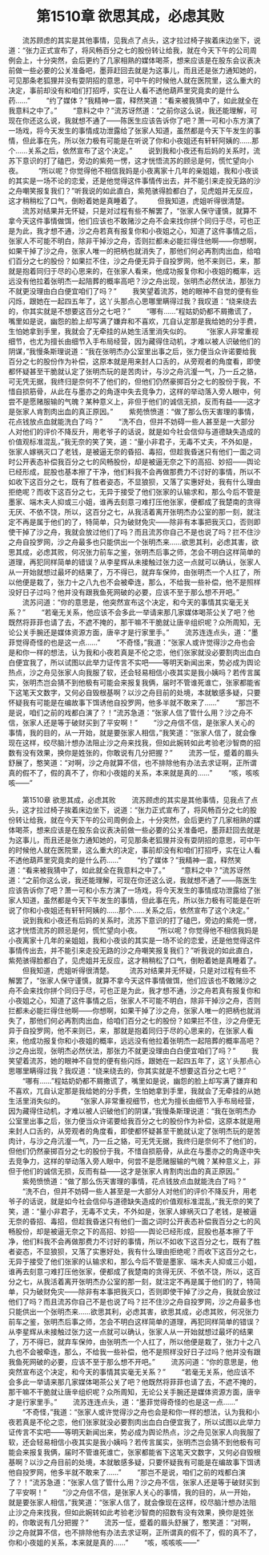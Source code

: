 # 　　第1510章 欲思其成，必虑其败
　　流苏顾虑的其实是其他事情，见我点了点头，这才拉过椅子挨着床边坐下，说道：“张力正式宣布了，将风畅百分之七的股份转让给我，就在今天下午的公司周例会上，十分突然，会后更约了几家相熟的媒体喝茶，想来应该是在股东会议表决前做一些必要的公关准备吧，墨菲赶回去就是为这事儿，而且还是张力通知她的，可见那条老狐狸并没有耍阴招的意思，可中午的时候他人就在医院里，这么重大的决定，事前却没有和咱们打招呼，实在让人看不透他葫芦里究竟卖的是什么药……”
　　“约了媒体？”我精神一震，释然笑道：“看来被我猜中了，如此就全在我意料之中了。”
　　“意料之中？”流苏讶然道：“之前你这么说，我还能理解，可现在你还这么说，我就想不通了——陈医生应该告诉你了吧？萧一可和小东方演了一场戏，将今天发生的事情成功泄露给了张家人知道，虽然都是今天下午发生的事情，但此事在先，所以张力极有可能是在听说了你和小夜姐还有轩轩阿姨的……那个……关系之后，依然宣布了这个决定。”
　　说到我和小夜还有后妈的关系时，流苏下意识的打了磕巴，旁边的紫苑一愣，这才恍悟流苏的顾忌是何，慌忙望向小夜。
　　“所以呢？你觉得他不相信我妈是小夜离家十几年的亲姐姐，我和小夜谈的其实是一场不论的恋爱，还是他觉得这件事情传出去，并不能引来走投无路的沙之舟嘲笑报复我们？”听我说的如此直白，紫苑骇得脸都白了，见虎姐并无反应，这才稍稍松了口气，倒盼着她是真睡着了。
　　但我知道，虎姐听得很清楚。
　　流苏对结果并无怀疑，只是对过程有些不解罢了，“张家人保守谨慎，就算不拿今天这件事情做饵，他们应该也不敢赌沙之舟不会来找你拼个同归于尽，可也正是为此，我才想不通，沙之舟若真有报复你和小夜姐之心，知道了这件事情之后，张家人不可能不明白，除非干掉沙之舟，否则拦都未必能拦得住他啊——你想啊，如果干掉了沙之舟，张家人唯一的把柄也就消失了，那他们何必再割肉出血，给咱们百分之七的股份？如果拦不住，沙之舟便无异于自投罗网，他不来则已，来，那就是抱着同归于尽的心思来的，在张家人看来，他成功报复你和小夜姐的概率，远远没有他拉着张明杰一起陪葬的概率高吧？沙之舟出现，张明杰必然伏法，那张力不就更没理由白白便宜咱们了吗？”
　　我笑望着流苏，她的眼神不自觉的便有些闪烁，跟她在一起四五年了，这丫头那点心思哪里瞒得过我？我叹道：“绕来绕去的，你其实就是不想要这百分之七吧？”
　　“哪有……”程姑奶奶都不屑撒谎了，嘴里如是说，幽怨的脸上却写满了嫌弃和不喜欢，兀自认定那是我给她的分手费，生怕她拿到手里，我就会了无牵挂的从她生活里消失似的。
　　“张家人非常重视细节，也尤为擅长由细节入手布局经营，因为藏得住动机，才难以被人识破他们的阴谋，”我慢条斯理说道：“我在张明杰办公室里出事之后，张力便当众许诺要给我百分之七的股份作为补偿，这原本就是用来封人口舌的，从旁观者的角度看，即使都怀疑甚至干脆就认定了张明杰玩的是苦肉计，与沙之舟沆瀣一气，乃一丘之貉，可无凭无据，我终归是奈何不了他们的，但他们仍然豪掷百分之七的股份于我，不惜自损筋骨，从此在与墨亦之的角逐中失去竞争力，这样的举动落入旁人眼中，何尝不是愿赌服输的气魄？某种意义上，非但于他们的诚信无损，反而有益——这才是张家人肯割肉出血的真正原因。”
　　紫苑愤愤道：“做了那么伤天害理的事情，花点钱放点血就能洗白了吗？”
　　“洗不白，但并不妨碍一些人甚至是一大部分人对他们的评价不降反升，用老爷子的话说，就是如今社会信仰与道德缺失造成的价值观标准混乱，”我无奈的笑了笑，道：“量小非君子，无毒不丈夫，不外如是，张家人嫁祸灭口了老钱，是被逼无奈的昏招、毒招，但趁我昏迷只有他们一面之词时公开表态补偿我百分之七的风畅股份，却是被逼无奈之下的高招、妙招——舆论已经形成，屁股也基本擦了干净，他们料我不会再做那费力不讨好的事情，所以不如收下这百分之七，既有了胜者姿态，不显狼狈，又落了实惠好处，我有什么理由拒绝呢？而收下这百分之七，无异于接受了他们张家的认输求和，那么今后不管是墨家、端木夫人抑或三小姐，谁再去刻意刁难打压他张家，便都成了我楚南的贪得无厌、不依不饶，所以，这百分之七，从我活着离开张明杰办公室的那一刻，就注定不再是属于他们的了，特简单，只为破财免灾——除非有本事把我灭口，否则即使干掉了沙之舟，我就会放过他们了吗？而且流苏你自己不是也说了吗？拦不住沙之舟自投罗网，沙之舟最多也只能供出一个张明杰来……欲思其利，必虑其害，欲思其成，必虑其败，何况张力前车之鉴，张明杰后事之师，怎会不明白这样简单的道理，再犯同样简单的错误？从李星辉从未接触过张力这一点就可以确认，张家人从一开始就想过最坏的结果了，万不得已，就弃车保帅，由张明杰一个人扛了，所以他便是栽了，张力十之八九也不会被牵连，那么，不给我一些补偿，他不是照样没好日子过吗？他并没有跟我鱼死网破的必要，应该不至于那么想不开吧。”
　　流苏问道：“你的意思是，他突然宣布这个决定，和今天的事情其实毫无关系？”
　　“若毫无关系，他应该不会多此一举请来那几家媒体喝茶公关了吧？他既然将菲菲也请了去，不遮不掩的，那干嘛不干脆就让唐辛组织呢？众所周知，无论公关手腕还是媒体资源方面，唐辛才是行家里手。”
　　流苏连连点头，道：“墨菲觉得奇怪的也是这一点……”
　　“不奇怪，”我道：“张家人或许觉得沙之舟也会是和你一样的想法，认为我和小夜若真是不伦之恋，他们张家就没必要割肉出血白白便宜我了，所以试图以此举力证传言不实吧——等明天新闻出来，势必成为舆论热点，沙之舟见张家人向我服了软，还会轻易相信小夜其实是我小姨吗？若传言属实，张明杰岂会猜不到他极有可能会来报复我俩，届时不管谁死谁亡，张家都能省下这笔天文数字，又何必自毁根基啊？以沙之舟目前的处境，本就敏感多疑，只要怀疑我有可能是在编故事下饵诱他自投罗网，他多半就不敢来了……”
　　“那岂不是说，咱们之前的戏都白演了？！”流苏急道：“张家人信了管什么用？沙之舟不信，张家人还是等于破财买到了平安啊！”
　　“沙之舟信不信，是张家人关心的事情，我的目的，从一开始，就是要张家人相信，”我笑道：“张家人信了，就会像现在这样，绞尽脑汁想办法阻止沙之舟来找我，但如此婉转如此考验老沙智商的招数有没有效果，换你是姓张的，你敢说有几分把握？”
　　流苏一怔，蹙着的眉头舒展了，憨笑道：“对啊，沙之舟就算不信，也不排除他有办法去求证啊，正所谓真的假不了，假的真不了，你和小夜姐的关系，本来就是真的……”
　　“咳，咳咳咳——”

　　第1510章 欲思其成，必虑其败
　　流苏顾虑的其实是其他事情，见我点了点头，这才拉过椅子挨着床边坐下，说道：“张力正式宣布了，将风畅百分之七的股份转让给我，就在今天下午的公司周例会上，十分突然，会后更约了几家相熟的媒体喝茶，想来应该是在股东会议表决前做一些必要的公关准备吧，墨菲赶回去就是为这事儿，而且还是张力通知她的，可见那条老狐狸并没有耍阴招的意思，可中午的时候他人就在医院里，这么重大的决定，事前却没有和咱们打招呼，实在让人看不透他葫芦里究竟卖的是什么药……”
　　“约了媒体？”我精神一震，释然笑道：“看来被我猜中了，如此就全在我意料之中了。”
　　“意料之中？”流苏讶然道：“之前你这么说，我还能理解，可现在你还这么说，我就想不通了——陈医生应该告诉你了吧？萧一可和小东方演了一场戏，将今天发生的事情成功泄露给了张家人知道，虽然都是今天下午发生的事情，但此事在先，所以张力极有可能是在听说了你和小夜姐还有轩轩阿姨的……那个……关系之后，依然宣布了这个决定。”
　　说到我和小夜还有后妈的关系时，流苏下意识的打了磕巴，旁边的紫苑一愣，这才恍悟流苏的顾忌是何，慌忙望向小夜。
　　“所以呢？你觉得他不相信我妈是小夜离家十几年的亲姐姐，我和小夜谈的其实是一场不论的恋爱，还是他觉得这件事情传出去，并不能引来走投无路的沙之舟嘲笑报复我们？”听我说的如此直白，紫苑骇得脸都白了，见虎姐并无反应，这才稍稍松了口气，倒盼着她是真睡着了。
　　但我知道，虎姐听得很清楚。
　　流苏对结果并无怀疑，只是对过程有些不解罢了，“张家人保守谨慎，就算不拿今天这件事情做饵，他们应该也不敢赌沙之舟不会来找你拼个同归于尽，可也正是为此，我才想不通，沙之舟若真有报复你和小夜姐之心，知道了这件事情之后，张家人不可能不明白，除非干掉沙之舟，否则拦都未必能拦得住他啊——你想啊，如果干掉了沙之舟，张家人唯一的把柄也就消失了，那他们何必再割肉出血，给咱们百分之七的股份？如果拦不住，沙之舟便无异于自投罗网，他不来则已，来，那就是抱着同归于尽的心思来的，在张家人看来，他成功报复你和小夜姐的概率，远远没有他拉着张明杰一起陪葬的概率高吧？沙之舟出现，张明杰必然伏法，那张力不就更没理由白白便宜咱们了吗？”
　　我笑望着流苏，她的眼神不自觉的便有些闪烁，跟她在一起四五年了，这丫头那点心思哪里瞒得过我？我叹道：“绕来绕去的，你其实就是不想要这百分之七吧？”
　　“哪有……”程姑奶奶都不屑撒谎了，嘴里如是说，幽怨的脸上却写满了嫌弃和不喜欢，兀自认定那是我给她的分手费，生怕她拿到手里，我就会了无牵挂的从她生活里消失似的。
　　“张家人非常重视细节，也尤为擅长由细节入手布局经营，因为藏得住动机，才难以被人识破他们的阴谋，”我慢条斯理说道：“我在张明杰办公室里出事之后，张力便当众许诺要给我百分之七的股份作为补偿，这原本就是用来封人口舌的，从旁观者的角度看，即使都怀疑甚至干脆就认定了张明杰玩的是苦肉计，与沙之舟沆瀣一气，乃一丘之貉，可无凭无据，我终归是奈何不了他们的，但他们仍然豪掷百分之七的股份于我，不惜自损筋骨，从此在与墨亦之的角逐中失去竞争力，这样的举动落入旁人眼中，何尝不是愿赌服输的气魄？某种意义上，非但于他们的诚信无损，反而有益——这才是张家人肯割肉出血的真正原因。”
　　紫苑愤愤道：“做了那么伤天害理的事情，花点钱放点血就能洗白了吗？”
　　“洗不白，但并不妨碍一些人甚至是一大部分人对他们的评价不降反升，用老爷子的话说，就是如今社会信仰与道德缺失造成的价值观标准混乱，”我无奈的笑了笑，道：“量小非君子，无毒不丈夫，不外如是，张家人嫁祸灭口了老钱，是被逼无奈的昏招、毒招，但趁我昏迷只有他们一面之词时公开表态补偿我百分之七的风畅股份，却是被逼无奈之下的高招、妙招——舆论已经形成，屁股也基本擦了干净，他们料我不会再做那费力不讨好的事情，所以不如收下这百分之七，既有了胜者姿态，不显狼狈，又落了实惠好处，我有什么理由拒绝呢？而收下这百分之七，无异于接受了他们张家的认输求和，那么今后不管是墨家、端木夫人抑或三小姐，谁再去刻意刁难打压他张家，便都成了我楚南的贪得无厌、不依不饶，所以，这百分之七，从我活着离开张明杰办公室的那一刻，就注定不再是属于他们的了，特简单，只为破财免灾——除非有本事把我灭口，否则即使干掉了沙之舟，我就会放过他们了吗？而且流苏你自己不是也说了吗？拦不住沙之舟自投罗网，沙之舟最多也只能供出一个张明杰来……欲思其利，必虑其害，欲思其成，必虑其败，何况张力前车之鉴，张明杰后事之师，怎会不明白这样简单的道理，再犯同样简单的错误？从李星辉从未接触过张力这一点就可以确认，张家人从一开始就想过最坏的结果了，万不得已，就弃车保帅，由张明杰一个人扛了，所以他便是栽了，张力十之八九也不会被牵连，那么，不给我一些补偿，他不是照样没好日子过吗？他并没有跟我鱼死网破的必要，应该不至于那么想不开吧。”
　　流苏问道：“你的意思是，他突然宣布这个决定，和今天的事情其实毫无关系？”
　　“若毫无关系，他应该不会多此一举请来那几家媒体喝茶公关了吧？他既然将菲菲也请了去，不遮不掩的，那干嘛不干脆就让唐辛组织呢？众所周知，无论公关手腕还是媒体资源方面，唐辛才是行家里手。”
　　流苏连连点头，道：“墨菲觉得奇怪的也是这一点……”
　　“不奇怪，”我道：“张家人或许觉得沙之舟也会是和你一样的想法，认为我和小夜若真是不伦之恋，他们张家就没必要割肉出血白白便宜我了，所以试图以此举力证传言不实吧——等明天新闻出来，势必成为舆论热点，沙之舟见张家人向我服了软，还会轻易相信小夜其实是我小姨吗？若传言属实，张明杰岂会猜不到他极有可能会来报复我俩，届时不管谁死谁亡，张家都能省下这笔天文数字，又何必自毁根基啊？以沙之舟目前的处境，本就敏感多疑，只要怀疑我有可能是在编故事下饵诱他自投罗网，他多半就不敢来了……”
　　“那岂不是说，咱们之前的戏都白演了？！”流苏急道：“张家人信了管什么用？沙之舟不信，张家人还是等于破财买到了平安啊！”
　　“沙之舟信不信，是张家人关心的事情，我的目的，从一开始，就是要张家人相信，”我笑道：“张家人信了，就会像现在这样，绞尽脑汁想办法阻止沙之舟来找我，但如此婉转如此考验老沙智商的招数有没有效果，换你是姓张的，你敢说有几分把握？”
　　流苏一怔，蹙着的眉头舒展了，憨笑道：“对啊，沙之舟就算不信，也不排除他有办法去求证啊，正所谓真的假不了，假的真不了，你和小夜姐的关系，本来就是真的……”
　　“咳，咳咳咳——”
